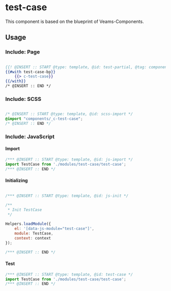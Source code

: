 # test-case

This component is based on the blueprint of Veams-Components.

## Usage

### Include: Page

``` hbs

{{! @INSERT :: START @type: template, @id: test-partial, @tag: component }}
{{#with test-case-bp}}
	{{> c-test-case}}
{{/with}}
/* @INSERT :: END */

```

### Include: SCSS

``` scss

/* @INSERT :: START @type: template, @id: scss-import */ 
@import "components/_c-test-case";
/* @INSERT :: END */

```

### Include: JavaScript

#### Import
``` js
/*** @INSERT :: START @type: template, @id: js-import */
import TestCase from './modules/test-case/test-case';
/*** @INSERT :: END */


```

#### Initializing
``` js

/*** @INSERT :: START @type: template, @id: js-init */

/**
 * Init TestCase
 */
 
Helpers.loadModule({
	el: '[data-js-module="test-case"]',
	module: TestCase,
	context: context
});

/*** @INSERT :: END */

```

#### Test
``` js
/*** @INSERT :: START @type: template, @id: test-case */
import TestCase from './modules/test-case/test-case';
/*** @INSERT :: END */